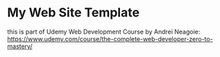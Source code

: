 # My Web Site Template

this is part of Udemy Web Development Course by Andrei Neagoie: https://www.udemy.com/course/the-complete-web-developer-zero-to-mastery/

